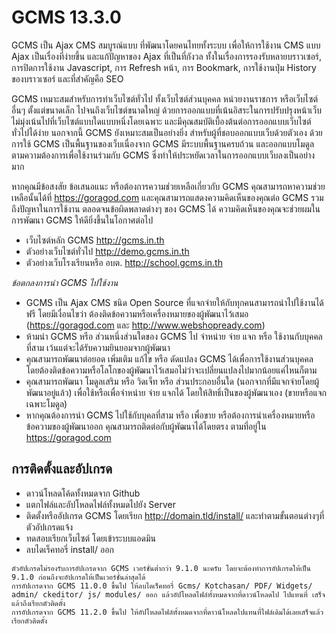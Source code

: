 # GCMS 13.3.0

GCMS เป็น Ajax CMS สมบูรณ์แบบ ที่พัฒนาโดยคนไทยทั้งระบบ เพื่อให้การใช้งาน CMS แบบ Ajax เป็นเรื่องที่ง่ายขึ้น และแก้ปัญหาของ Ajax ที่เป็นที่กังวล ทั้งในเรื่องการรองรับหลายบราวเซอร์, การปิดการใช้งาน Javascript, การ Refresh หน้า, การ Bookmark, การใช้งานปุ่ม History ของบราวเซอร์ และที่สำคัญคือ SEO

GCMS เหมาะสมสำหรับการทำเว็บไซต์ทั่วไป ทั้งเว็บไซต์ส่วนบุคคล หน่วยงานราชการ หรือเว็บไซต์อื่นๆ ตั้งแต่ขนาดเล็ก ไปจนถึงเว็บไซต์ขนาดใหญ่ ด้วยการออกแบบที่เน้นอิสระในการปรับปรุงหน้าเว็บ ไม่มุ่งเน้นไปที่เว็บไซต์แบบใดแบบหนึ่งโดยเฉพาะ และมีคุณสมบัติเบื้องต้นต่อการออกแบบเว็บไซต์ทั่วไปได้ง่าย นอกจากนี้ GCMS ยังเหมาะสมเป็นอย่างยิ่ง สำหรับผู้ที่ชอบออกแบบเว็บด้วยตัวเอง ด้วยการใช้ GCMS เป็นพื้นฐานของเว็บเนื่องจาก GCMS มีระบบพื้นฐานครบถ้วน และออกแบบโมดูลตามความต้องการเพื่อใช้งานร่วมกับ GCMS ซึ่งทำให้ประหยัดเวลาในการออกแบบเว็บลงเป็นอย่างมาก

หากคุณมีข้อสงสัย ข้อเสนอแนะ หรือต้องการความช่วยเหลือเกี่ยวกับ GCMS คุณสามารถหาความช่วยเหลือนั้นได้ที่ https://goragod.com และคุณสามารถแสดงความคิดเห็นของคุณต่อ GCMS รวมถึงปัญหาในการใช้งาน ตลอดจนข้อผิดพลาดต่างๆ ของ GCMS ได้ ความคิดเห็นของคุณจะช่วยผมในการพัฒนา GCMS ให้ดียิ่งขึ้นในโอกาศต่อไป

* เว็บไซต์หลัก GCMS http://gcms.in.th
* ตัวอย่างเว็บไซต์ทั่วไป http://demo.gcms.in.th
* ตัวอย่างเว็บโรงเรียนหรือ อบต. http://school.gcms.in.th

*ข้อตกลงการนำ GCMS ไปใช้งาน*
* GCMS เป็น Ajax CMS ชนิด Open Source ที่แจกจ่ายให้กับทุกคนสามารถนำไปใช้งานได้ ฟรี โดยมีเงื่อนไขว่า ต้องติดข้อความหรือเครื่องหมายของผู้พัฒนาไว้เสมอ (https://goragod.com และ http://www.webshopready.com)
* ห้ามนำ GCMS หรือ ส่วนหนึ่งส่วนใดของ GCMS ไป จำหน่าย จ่าย แจก หรือ ใช้งานกับบุคคลที่สาม เว้นแต่จะได้รับความยินยอมจากผู้พัฒนา
* คุณสามารถพัฒนาต่อยอด เพิ่มเติม แก้ไข หรือ ดัดแปลง GCMS ได้เพื่อการใช้งานส่วนบุคคล โดยต้องติดข้อความหรือโลโกของผู้พัฒนาไว้เสมอไม่ว่าจะเปลี่ยนแปลงไปมากน้อยแค่ไหนก็ตาม
* คุณสามารถพัฒนา โมดูลเสริม หรือ วิดเจ็ท หรือ ส่วนประกอบอื่นใด (นอกจากที่มีแจกจ่ายโดยผู้พัฒนาอยู่แล้ว) เพื่อใช้หรือเพื่อจำหน่าย จ่าย แจกได้ โดยให้สิทธิ์เป็นของผู้พัฒนาเอง (ขายหรือแจกเฉพาะโมดูล)
* หากคุณต้องการนำ GCMS ไปใช้กับบุคลที่สาม หรือ เพื่อขาย หรือต้องการนำเครื่องหมายหรือข้อความของผู้พัฒนาออก คุณสามารถติดต่อกับผู้พัฒนาได้โดยตรง ตามที่อยู่ใน https://goragod.com

## การติดตั้งและอัปเกรด
* ดาวน์โหลดโค้ดทั้งหมดจาก Github
* แตกไฟล์และอัปโหลดไฟล์ทั้งหมดไปยัง Server
* ติดตั้งหรืออัปเกรด GCMS โดยเรียก http://domain.tld/install/ และทำตามขั้นตอนต่างๆที่ตัวอัปเกรดแจ้ง
* ทดสอบเรียกเว็บไซต์ โดยเข้าระบบแอดมิน
* ลบไดเร็คทอรี่ install/ ออก
```
ตัวอัปเกรดไม่รองรับการอัปเกรดจาก GCMS เวอร์ชั่นต่ำกว่า 9.1.0 นะครับ โดยจะต้องทำการอัปเกรดให้เป็น 9.1.0 ก่อนถึงจะอัปเกรดให้เป็นเวอร์ชั่นล่าสุดได้
การอัปเกรดจาก GCMS 11.0.0 ขึ้นไป ให้ลบไดเร็คทอรี่ Gcms/ Kotchasan/ PDF/ Widgets/ admin/ ckeditor/ js/ modules/ ออก แล้วอัปโหลดไฟล์ทั้งหมดจากที่ดาวน์โหลดไป ไปแทนที่ เสร็จแล้วถึงเรียกตัวติดตั้ง
การอัปเกรดจาก GCMS 11.2.0 ขึ้นไป ให้อัปโหลดไฟล์ทั้งหมดจากที่ดาวน์โหลดไปแทนที่ไฟล์เดิมได้เลยเสร็จแล้วเรียกตัวติดตั้ง
```